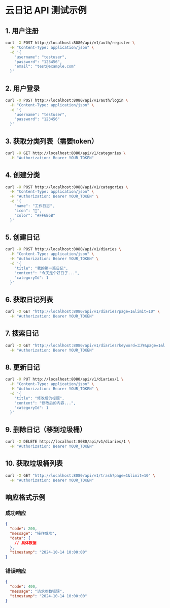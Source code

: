 # 云日记 API 测试示例

## 1. 用户注册
```bash
curl -X POST http://localhost:8080/api/v1/auth/register \
  -H "Content-Type: application/json" \
  -d '{
    "username": "testuser",
    "password": "123456",
    "email": "test@example.com"
  }'
```

## 2. 用户登录
```bash
curl -X POST http://localhost:8080/api/v1/auth/login \
  -H "Content-Type: application/json" \
  -d '{
    "username": "testuser",
    "password": "123456"
  }'
```

## 3. 获取分类列表（需要token）
```bash
curl -X GET http://localhost:8080/api/v1/categories \
  -H "Authorization: Bearer YOUR_TOKEN"
```

## 4. 创建分类
```bash
curl -X POST http://localhost:8080/api/v1/categories \
  -H "Content-Type: application/json" \
  -H "Authorization: Bearer YOUR_TOKEN" \
  -d '{
    "name": "工作日志",
    "icon": "💼",
    "color": "#FF6B6B"
  }'
```

## 5. 创建日记
```bash
curl -X POST http://localhost:8080/api/v1/diaries \
  -H "Content-Type: application/json" \
  -H "Authorization: Bearer YOUR_TOKEN" \
  -d '{
    "title": "我的第一篇日记",
    "content": "今天是个好日子...",
    "categoryId": 1
  }'
```

## 6. 获取日记列表
```bash
curl -X GET "http://localhost:8080/api/v1/diaries?page=1&limit=10" \
  -H "Authorization: Bearer YOUR_TOKEN"
```

## 7. 搜索日记
```bash
curl -X GET "http://localhost:8080/api/v1/diaries?keyword=工作&page=1&limit=10" \
  -H "Authorization: Bearer YOUR_TOKEN"
```

## 8. 更新日记
```bash
curl -X PUT http://localhost:8080/api/v1/diaries/1 \
  -H "Content-Type: application/json" \
  -H "Authorization: Bearer YOUR_TOKEN" \
  -d '{
    "title": "修改后的标题",
    "content": "修改后的内容...",
    "categoryId": 1
  }'
```

## 9. 删除日记（移到垃圾桶）
```bash
curl -X DELETE http://localhost:8080/api/v1/diaries/1 \
  -H "Authorization: Bearer YOUR_TOKEN"
```

## 10. 获取垃圾桶列表
```bash
curl -X GET "http://localhost:8080/api/v1/trash?page=1&limit=10" \
  -H "Authorization: Bearer YOUR_TOKEN"
```

## 响应格式示例

### 成功响应
```json
{
  "code": 200,
  "message": "操作成功",
  "data": { 
    // 具体数据
  },
  "timestamp": "2024-10-14 10:00:00"
}
```

### 错误响应
```json
{
  "code": 400,
  "message": "请求参数错误",
  "timestamp": "2024-10-14 10:00:00"
}
```